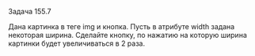 Задача 155.7

Дана картинка в теге img и кнопка. Пусть в атрибуте width задана некоторая ширина. Сделайте кнопку, по нажатию на которую ширина картинки будет увеличиваться в 2 раза.